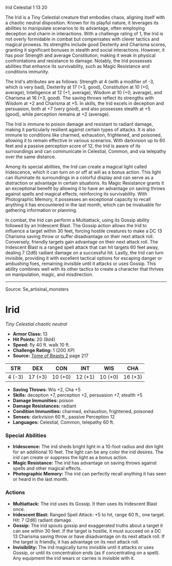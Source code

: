 <MonsterName/>Irid</MonsterName>
<CreatureType/>Celestial</CreatureType>
<CR/>1</CR>
<AC/>13</AC>
<HP/>20</HP>
<summary>The Irid is a Tiny Celestial creature that embodies chaos, aligning itself with a chaotic neutral disposition. Known for its playful nature, it leverages its abilities to manipulate scenarios to its advantage, often employing deception and charm in interactions. With a challenge rating of 1, the Irid is not overly formidable in combat but compensates with clever tactics and magical prowess. Its strengths include good Dexterity and Charisma scores, granting it significant bonuses in stealth and social interactions. However, it has poor Strength and average Constitution, making it weak in physical confrontations and resistance to damage. Notably, the Irid possesses abilities that enhance its survivability, such as Magic Resistance and conditions immunity.</summary>

<detail>

The Irid's attributes are as follows: Strength at 4 (with a modifier of -3, which is very bad), Dexterity at 17 (+3, good), Constitution at 10 (+0, average), Intelligence at 12 (+1, average), Wisdom at 10 (+0, average), and Charisma at 16 (+3, good). The saving throws reflect its strengths with Wisdom at +2 and Charisma at +5. In skills, the Irid excels in deception and persuasion, both at +7 (very good), and also possesses stealth at +5 (good), while perception remains at +2 (average).

The Irid is immune to poison damage and resistant to radiant damage, making it particularly resilient against certain types of attacks. It is also immune to conditions like charmed, exhaustion, frightened, and poisoned, allowing it to remain effective in various scenarios. With darkvision up to 60 feet and a passive perception score of 12, the Irid is aware of its surroundings and can communicate in Celestial, Common, and via telepathy over the same distance.

Among its special abilities, the Irid can create a magical light called Iridescence, which it can turn on or off at will as a bonus action. This light can illuminate its surroundings in a colorful display and can serve as a distraction or advantage in certain situations. Its Magic Resistance grants it an exceptional benefit by allowing it to have an advantage on saving throws against spells and magical effects, reinforcing its survivability. With Photographic Memory, it possesses an exceptional capacity to recall anything it has encountered in the last month, which can be invaluable for gathering information or planning.

In combat, the Irid can perform a Multiattack, using its Gossip ability followed by an Iridescent Blast. The Gossip action allows the Irid to influence a target within 30 feet, forcing hostile creatures to make a DC 13 Charisma saving throw or suffer disadvantage on their next attack roll. Conversely, friendly targets gain advantage on their next attack roll. The Iridescent Blast is a ranged spell attack that can hit targets 60 feet away, dealing 7 (2d6) radiant damage on a successful hit. Lastly, the Irid can turn invisible, providing it with excellent tactical options for escaping danger or ambushing foes, remaining invisible until it attacks or uses Gossip. This ability combines well with its other tactics to create a character that thrives on manipulation, magic, and misdirection.</detail>



---

Source: 5e_artisinal_monsters

# Irid

*Tiny* *Celestial* *chaotic neutral*

- **Armor Class:** 13
- **Hit Points:** 20 (8d4)
- **Speed:** fly 40 ft. walk 10 ft.
- **Challenge Rating:** 1 (200 XP)
- **Source:** [Tome of Beasts 2](https://koboldpress.com/kpstore/product/tome-of-beasts-2-for-5th-edition) page 217

| STR | DEX | CON | INT | WIS | CHA |
| --- | --- | --- | --- | --- | --- |
| 4 (-3) | 17 (+3) | 10 (+0) | 12 (+1) | 10 (+0) | 16 (+3) |

- **Saving Throws**: Wis +2, Cha +5
- **Skills:** deception +7, perception +2, persuasion +7, stealth +5
- **Damage Immunities:** poison
- **Damage Resistances:** radiant
- **Condition Immunities:** charmed, exhaustion, frightened, poisoned
- **Senses:** darkvision 60 ft., passive Perception 12
- **Languages:** Celestial, Common, telepathy 60 ft.

### Special Abilities

- **Iridescence:** The irid sheds bright light in a 10-foot radius and dim light for an additional 10 feet. The light can be any color the irid desires. The irid can create or suppress the light as a bonus action.
- **Magic Resistance:** The irid has advantage on saving throws against spells and other magical effects.
- **Photographic Memory:** The irid can perfectly recall anything it has seen or heard in the last month.

### Actions

- **Multiattack:** The irid uses its Gossip. It then uses its Iridescent Blast once.
- **Iridescent Blast:** Ranged Spell Attack: +5 to hit, range 60 ft., one target. Hit: 7 (2d6) radiant damage.
- **Gossip:** The irid spouts gossip and exaggerated truths about a target it can see within 30 feet. If the target is hostile, it must succeed on a DC 13 Charisma saving throw or have disadvantage on its next attack roll. If the target is friendly, it has advantage on its next attack roll.
- **Invisibility:** The irid magically turns invisible until it attacks or uses Gossip, or until its concentration ends (as if concentrating on a spell). Any equipment the irid wears or carries is invisible with it.





